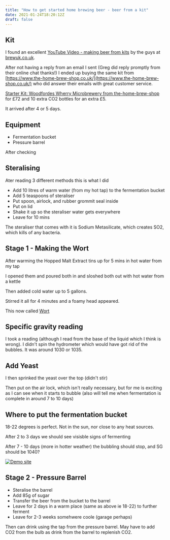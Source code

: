 ```yaml
---
title: "How to get started home brewing beer - beer from a kit"
date: 2021-01-24T18:20:12Z
draft: false
---
```


## Kit

I found an excellent [YouTube Video - making beer from kits](https://www.youtube.com/watch?v=QfswLKBAwqY&feature=emb_imp_woyt) by the guys at [brewuk.co.uk](https://www.brewuk.co.uk/beerkits/beer/woodfordes-microbrewery.html). 

After not having a reply from an email I sent (Greg did reply promptly from their online chat thanks!) I ended up buying the same kit from [https://www.the-home-brew-shop.co.uk/](https://www.the-home-brew-shop.co.uk/) who did answer their emails with great customer service.

[Starter Kit: Woodfordes Wherry Microbrewery from the-home-brew-shop](https://www.the-home-brew-shop.co.uk/acatalog/Woodfords_Wherry_Starter_Kit.html) for £72 and 10 extra CO2 bottles for an extra £5.

It arrived after 4 or 5 days.

## Equipment

- Fermentation bucket
- Pressure barrel

After checking 

## Steralising

Ater reading 3 different methods this is what I did

- Add 10 litres of warm water (from my hot tap) to the fermentation bucket
- Add 5 teaspoons of steraliser
- Put spoon, airlock, and rubber grommit seal inside
- Put on lid
- Shake it up so the steraliser water gets everywhere
- Leave for 10 mins

The steraliser that comes with it is Sodium Metasilicate, which creates SO2, which kills of any bacteria.

## Stage 1 - Making the Wort

After warming the Hopped Malt Extract tins up for 5 mins in hot water from my tap

I opened them and poured both in and sloshed both out with hot water from a kettle

Then added cold water up to 5 gallons.

Stirred it all for 4 minutes and a foamy head appeared.

This now called [Wort](https://www.foodrepublic.com/2013/02/13/what-is-wort/)

## Specific gravity reading

I took a reading (although I read from the base of the liquid which I think is wrong). I didn't spin the hydrometer which would have got rid of the bubbles. It was around 1030 or 1035.

## Add Yeast

I then sprinked the yeast over the top (didn't stir)

Then put on the air lock, which isn't really necessary, but for me is exciting as I can see when it starts to bubble (also will tell me when fermentation is complete in around 7 to 10 days)

## Where to put the fermentation bucket

18-22 degrees is perfect. Not in the sun, nor close to any heat sources.

After 2 to 3 days we should see visisble signs of fermenting

After 7 - 10 days (more in hotter weather) the bubbling should stop, and SG should be 1040?

[![Demo site](/images/bucket.jpg "bucket")](/images/bucket.jpg)


## Stage 2 - Pressure Barrel

- Steralise the barrel
- Add 85g of sugar
- Transfer the beer from the bucket to the barrel
- Leave for 2 days in a warm place (same as above ie 18-22) to further ferment
- Leave for 2-3 weeks somehwere coole (garage perhaps)

Then can drink using the tap from the pressure barrel. May have to add CO2 from the bulb as drink from the barrel to replenish CO2.




